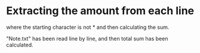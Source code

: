 # Extracting the amount from each line
where the starting character is not *
and then calculating the sum.

"Note.txt" has been read line by line, and
then total sum has been calculated.
